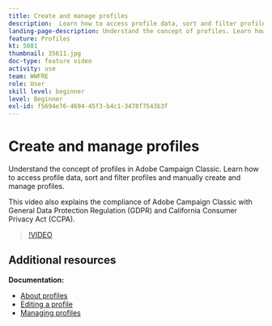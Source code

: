 ```yaml
---
title: Create and manage profiles
description:  Learn how to access profile data, sort and filter profiles and manually create and manage profiles. Understand  compliance  with General Data Protection Regulation (GDPR) and California Consumer Privacy Act (CCPA).
landing-page-description: Understand the concept of profiles. Learn how to access profile data, sort and filter profiles and manually create and manage profiles. Learn about GDPR and CCPA.
feature: Profiles
kt: 5081
thumbnail: 35611.jpg
doc-type: feature video
activity: use
team: WWFRE
role: User
skill level: beginner
level: Beginner
exl-id: f5694e76-4694-45f3-b4c1-3478f7543b3f
---
```

# Create and manage profiles

Understand the concept of profiles in Adobe Campaign Classic. Learn how to access profile data, sort and filter profiles and manually create and manage profiles.

This video also explains the compliance of Adobe Campaign Classic with General Data Protection Regulation (GDPR) and California Consumer Privacy Act (CCPA).

>[!VIDEO](https://video.tv.adobe.com/v/35611?quality=12)

## Additional resources

**Documentation:**

* [About profiles](https://docs.adobe.com/content/help/en/campaign-classic/using/getting-started/profile-management/about-profiles.html)
* [Editing a profile](https://docs.adobe.com/content/help/en/campaign-classic/using/getting-started/profile-management/editing-a-profile.html)
* [Managing profiles](https://docs.adobe.com/content/help/en/campaign-classic/using/getting-started/profile-management/adding-profiles.html)
